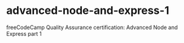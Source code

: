 # advanced-node-and-express-1
freeCodeCamp Quality Assurance certification: Advanced Node and Express part 1
